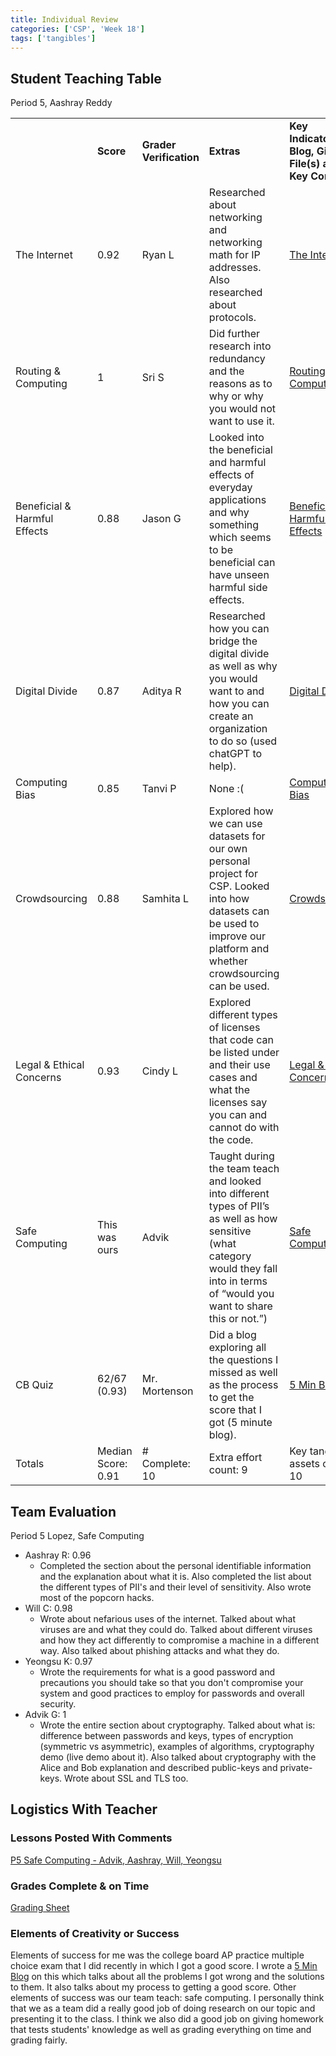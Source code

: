 ```yaml
---
title: Individual Review
categories: ['CSP', 'Week 18']
tags: ['tangibles']
---
```


## Student Teaching Table

Period 5, Aashray Reddy

<table>
  <tr>
   <td>
   </td>
   <td><strong>Score</strong>
   </td>
   <td><strong>Grader Verification</strong>
   </td>
   <td><strong>Extras </strong>
   </td>
   <td><strong>Key Indicators: Blog, GitHub File(s) and Key Commits</strong>
   </td>
  </tr>
  <tr>
   <td>The Internet
   </td>
   <td>0.92
   </td>
   <td>Ryan L
   </td>
   <td>Researched about networking and networking math for IP addresses. Also researched about protocols.
   </td>
   <td><a href="https://kinetekenergy.github.io/blog/posts/The-Internet_IPYNB_2_/">The Internet</a>
   </td>
  </tr>
  <tr>
   <td>Routing & Computing
   </td>
   <td>1
   </td>
   <td>Sri S
   </td>
   <td>Did further research into redundancy and the reasons as to why or why you would not want to use it.
   </td>
   <td><a href="https://kinetekenergy.github.io/blog/posts/Routing_and_Computing_IPYNB_2_/">Routing & Computing</a>
   </td>
  </tr>
  <tr>
   <td>Beneficial & Harmful Effects
   </td>
   <td>0.88
   </td>
   <td>Jason G
   </td>
   <td>Looked into the beneficial and harmful effects of everyday applications and why something which seems to be beneficial can have unseen harmful side effects.
   </td>
   <td><a href="https://kinetekenergy.github.io/blog/posts/P5_Beneficial_and_Harmful_Effects_IPYNB_2_/">Beneficial & Harmful Effects</a>
   </td>
  </tr>
  <tr>
   <td>Digital Divide
   </td>
   <td>0.87
   </td>
   <td>Aditya R
   </td>
   <td>Researched how you can bridge the digital divide as well as why you would want to and how you can create an organization to do so (used chatGPT to help).
   </td>
   <td><a href="https://kinetekenergy.github.io/blog/posts/Digital-Divide_IPYNB_2_/">Digital Divide</a>
   </td>
  </tr>
  <tr>
   <td>Computing Bias
   </td>
   <td>0.85
   </td>
   <td>Tanvi P
   </td>
   <td>None :(
   </td>
   <td><a href="https://kinetekenergy.github.io/blog/posts/P5_Computing_Bias_IPYNB_2_/">Computing Bias</a>
   </td>
  </tr>
  <tr>
   <td>Crowdsourcing
   </td>
   <td>0.88
   </td>
   <td>Samhita L
   </td>
   <td>Explored how we can use datasets for our own personal project for CSP. Looked into how datasets can be used to improve our platform and whether crowdsourcing can be used.
   </td>
   <td><a href="https://kinetekenergy.github.io/blog/posts/P5_Crowdsourcing_IPYNB_2_/">Crowdsourcing</a>
   </td>
  </tr>
  <tr>
   <td>Legal & Ethical Concerns
   </td>
   <td>0.93
   </td>
   <td>Cindy L
   </td>
   <td>Explored different types of licenses that code can be listed under and their use cases and what the licenses say you can and cannot do with the code.
   </td>
   <td><a href="https://kinetekenergy.github.io/blog/posts/Legal_Ethics_IPYNB_2_/">Legal & Ethical Concerns</a>
   </td>
  </tr>
  <tr>
   <td>Safe Computing
   </td>
   <td>This was ours
   </td>
   <td>Advik
   </td>
   <td>Taught during the team teach and looked into different types of PII’s as well as how sensitive (what category would they fall into in terms of “would you want to share this or not.”)
   </td>
   <td><a href="https://nighthawkcoders.github.io/teacher_portfolio//2023/12/21/P5_Safe_Computing_IPYNB_2_.html">Safe Computing</a>
   </td>
  </tr>
  <tr>
   <td>CB Quiz
   </td>
   <td>62/67 (0.93)
   </td>
   <td>Mr. Mortenson
   </td>
   <td>Did a blog exploring all the questions I missed as well as the process to get the score that I got (5 minute blog).
   </td>
   <td><a href="https://kinetekenergy.github.io/blog/posts/5_min_blog_IPYNB_2_/">5 Min Blog</a>
   </td>
  </tr>
  <tr>
   <td>Totals
   </td>
   <td>Median Score: 0.91
   </td>
   <td># Complete: 10
   </td>
   <td>Extra effort count: 9
   </td>
   <td>Key tangible assets count: 10
   </td>
  </tr>
</table>

## Team Evaluation

Period 5 Lopez, Safe Computing

- Aashray R: 0.96
  - Completed the section about the personal identifiable information and the explanation about what it is. Also completed the list about the different types of PII's and their level of sensitivity. Also wrote most of the popcorn hacks.
- Will C: 0.98
  - Wrote about nefarious uses of the internet. Talked about what viruses are and what they could do. Talked about different viruses and how they act differently to compromise a machine in a different way. Also talked about phishing attacks and what they do.
- Yeongsu K: 0.97
  - Wrote the requirements for what is a good password and precautions you should take so that you don't compromise your system and good practices to employ for passwords and overall security.
- Advik G: 1
  - Wrote the entire section about cryptography. Talked about what is: difference between passwords and keys, types of encryption (symmetric vs asymmetric), examples of algorithms, cryptography demo (live demo about it). Also talked about cryptography with the Alice and Bob explanation and described public-keys and private-keys. Wrote about SSL and TLS too.

## Logistics With Teacher

### Lessons Posted With Comments

[P5 Safe Computing - Advik, Aashray, Will, Yeongsu](https://nighthawkcoders.github.io/teacher_portfolio//2023/12/21/P5_Safe_Computing_IPYNB_2_.html)

### Grades Complete & on Time

[Grading Sheet](https://docs.google.com/spreadsheets/d/162zIzO-_npknY13WbSxhvwRamxfKSLWATaeQIKQ4yKk/edit#gid=0)

### Elements of Creativity or Success

Elements of success for me was the college board AP practice multiple choice exam that I did recently in which I got a good score. I wrote a [5 Min Blog](https://kinetekenergy.github.io/blog/posts/5_min_blog_IPYNB_2_/) on this which talks about all the problems I got wrong and the solutions to them. It also talks about my process to getting a good score. Other elements of success was our team teach: safe computing. I personally think that we as a team did a really good job of doing research on our topic and presenting it to the class. I think we also did a good job on giving homework that tests students' knowledge as well as grading everything on time and grading fairly.
